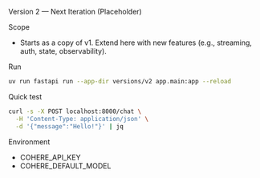 Version 2 — Next Iteration (Placeholder)

Scope
- Starts as a copy of v1. Extend here with new features (e.g., streaming, auth, state, observability).

Run
```bash
uv run fastapi run --app-dir versions/v2 app.main:app --reload
```

Quick test
```bash
curl -s -X POST localhost:8000/chat \
  -H 'Content-Type: application/json' \
  -d '{"message":"Hello!"}' | jq
```

Environment
- COHERE_API_KEY
- COHERE_DEFAULT_MODEL

